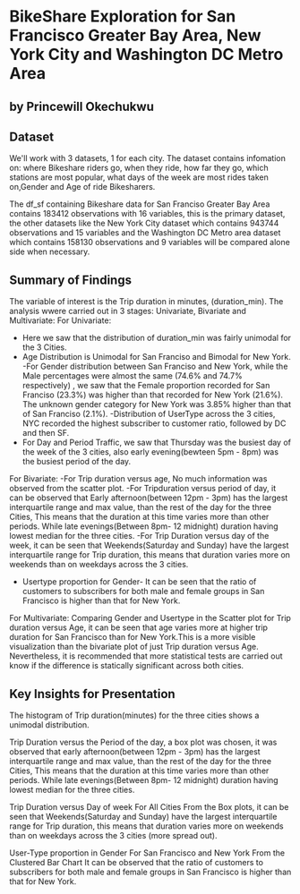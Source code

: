 # BikeShare Exploration for San Francisco Greater Bay Area, New York City and Washington DC Metro Area
## by Princewill Okechukwu


## Dataset
We'll work with 3 datasets, 1 for each city. The dataset contains infomation on: where Bikeshare riders go, when they ride, how far they go, which stations are most popular, what days of the week are most rides taken on,Gender and Age of ride Bikesharers. 

The df_sf containing Bikeshare data for San Franciso Greater Bay Area contains 183412 observations with 16 variables, this is the primary dataset, the other datasets like the New York City dataset which contains 943744 observations and 15 variables and the Washington DC Metro area dataset which contains 158130 observations and 9 variables will be compared alone side when necessary.



## Summary of Findings
The variable of interest is the Trip duration in minutes, (duration_min). The analysis wwere carried out in 3 stages: Univariate, Bivariate and Multivariate:
For Univariate: 
- Here we saw that the distribution of duration_min was fairly unimodal for the 3 Cities.
- Age Distribution is Unimodal for San Franciso and Bimodal for New York.
-For Gender distribution between San Franciso and New York, while the Male percentages were almost the same (74.6% and 74.7% respectively) , we saw that the Female proportion recorded for San Franciso (23.3%) was higher than that recorded for New York (21.6%). The unknown gender category for New York was 3.85% higher than that of San Franciso (2.1%).
-Distribution of UserType across the 3 cities, NYC recorded the highest subscriber to customer ratio, followed by DC and then SF.
- For Day and Period Traffic, we saw that Thursday was the busiest day of the week of the 3 cities, also early evening(bewteen 5pm - 8pm) was the busiest period of the day.

For Bivariate:
-For Trip duration versus age, No much information was observed from the scatter plot.
-For Tripduration versus period of day, it can be observed that Early afternoon(between 12pm - 3pm) has the largest interquartile range and max value, than the rest of the day for the three Cities, This means that the duration at this time varies more than other periods. While late evenings(Between 8pm- 12 midnight) duration having lowest median for the three cities.
-For Trip Duration versus day of the week, it can be seen that Weekends(Saturday and Sunday) have the largest interquartile range for Trip duration, this means that duration varies more on weekends than on weekdays across the 3 cities.
- Usertype proportion for Gender- It can be seen that the ratio of customers to subscribers for both male and female groups in San Francisco is higher than that for New York.

For Multivariate:
Comparing Gender and Usertype in the Scatter plot for Trip duration versus Age, it can be seen that age varies more at higher trip duration for San Francisco than for New York.This is a more visible visualization than the bivariate plot of just Trip duration versus Age. 
Nevertheless, it is recommended that more statistical tests are carried out know if the difference is statically significant across both cities. 



## Key Insights for Presentation
The histogram of Trip duration(minutes) for the three cities shows a unimodal distribution.

Trip Duration versus the Period of the day, a box plot was chosen, it was observed that early afternoon(between 12pm - 3pm) has the largest interquartile range and max value, than the rest of the day for the three Cities, This means that the duration at this time varies more than other periods. While late evenings(Between 8pm- 12 midnight) duration having lowest median for the three cities.

Trip Duration versus Day of week For All Cities
From the Box plots, it can be seen that Weekends(Saturday and Sunday) have the largest interquartile range for Trip duration, this means that duration varies more on weekends than on weekdays across the 3 cities (more spread out).

User-Type proportion in Gender For San Francisco and New York
From the Clustered Bar Chart It can be observed that the ratio of customers to subscribers for both male and female groups in San Francisco is higher than that for New York.




